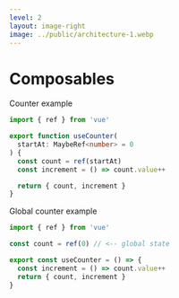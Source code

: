 ```yaml
---
level: 2
layout: image-right
image: ../public/architecture-1.webp
---
```


# Composables

Counter example

```ts
import { ref } from 'vue'

export function useCounter(
  startAt: MaybeRef<number> = 0
) {
  const count = ref(startAt)
  const increment = () => count.value++

  return { count, increment }
}
```

<v-click>

Global counter example

```ts
import { ref } from 'vue'

const count = ref(0) // <-- global state

export const useCounter = () => {
  const increment = () => count.value++
  return { count, increment }
}
```

</v-click>
